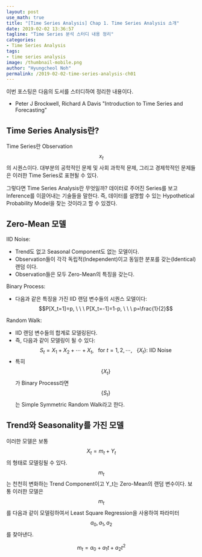 ```yaml
---
layout: post
use_math: true
title: "[Time Series Analysis] Chap 1. Time Series Analysis 소개"
date: 2019-02-02 13:36:57
tagline: "Time Series 분석 스터디 내용 정리"
categories:
- Time Series Analysis
tags:
- time series analysis
image: /thumbnail-mobile.png
author: "Hyungcheol Noh"
permalink: /2019-02-02-time-series-analysis-ch01
---
```


이번 포스팅은 다음의 도서를 스터디하여 정리한 내용이다.
- Peter J Brockwell, Richard A Davis "Introduction to Time Series and Forecasting"

## Time Series Analysis란?
Time Series란 Observation $$x_t$$의 시퀀스이다. 대부분의 공학적인 문제 및 사회 과학적 문제, 그리고 경제학적인 문제들은 이러한 Time Series로 표현될 수 있다.

그렇다면 Time Series Analysis란 무엇일까? 데이터로 주어진 Series를 보고 Inference를 이끌어내는 기술들을 말한다. 즉, 데이터를 설명할 수 있는 Hypothetical Probability Model을 찾는 것이라고 할 수 있겠다.

## Zero-Mean 모델
IID Noise:
- Trend도 없고 Seasonal Component도 없는 모델이다.
- Observation들이 각각 독립적(Independent)이고 동일한 분포를 갖는(Identical) 랜덤 이다.
- Observation들은 모두 Zero-Mean의 특징을 갖는다.

Binary Process:
- 다음과 같은 특징을 가진 IID 랜덤 변수들의 시퀀스 모델이다: $$P[X_t=1]=p, \ \ \ P[X_t=-1]=1-p, \ \ \ p=\frac{1}{2}$$

Random Walk:
- IID 랜덤 변수들의 합계로 모델링된다.
- 즉, 다음과 같이 모델링이 될 수 있다: $$S_t = X_1+X_2+\cdots + X_t, \ \ \ \text{for} \ t=1,2,\cdots, \ \ \ \{X_t\}: \ \text{IID Noise}$$
- 특히 $$\{X_t\}$$가 Binary Process라면 $$\{S_t\}$$는 Simple Symmetric Random Walk라고 한다.

## Trend와 Seasonality를 가진 모델
이러한 모델은 보통 $$X_t = m_t + Y_t$$의 형태로 모델링될 수 있다. $$m_t$$는 천천히 변화하는 Trend Component이고 Y_t는 Zero-Mean의 랜덤 변수이다. 보통 이러한 모델은 $$m_t$$를 다음과 같이 모델링하여서 Least Square Regression을 사용하여 파라미터 $$a_0, a_1, a_2$$를 찾아낸다.

$$m_t = a_0 + a_1t + a_2t^2$$



